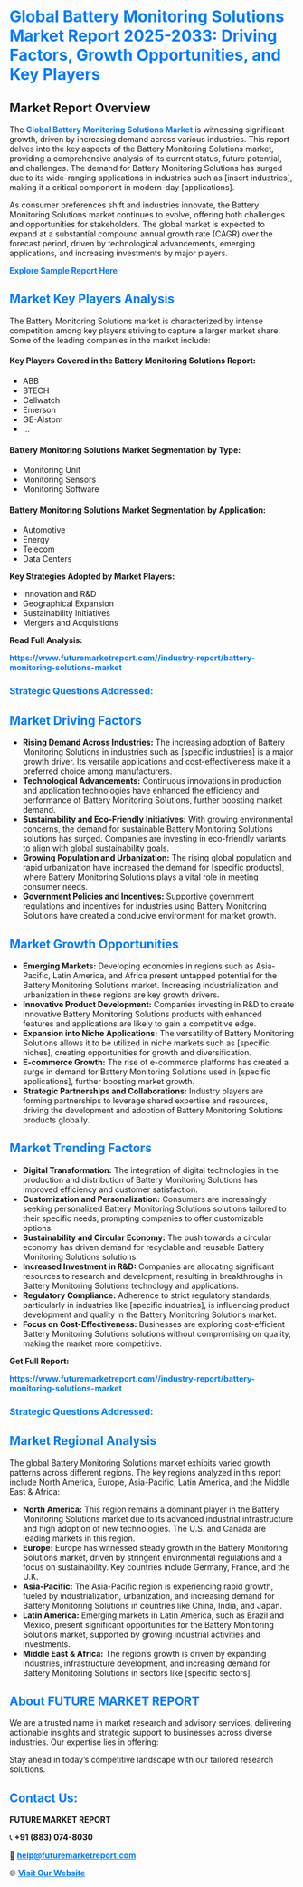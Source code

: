 <h1 style="color: #007BFF;">Global Battery Monitoring Solutions Market Report 2025-2033: Driving Factors, Growth Opportunities, and Key Players</h1>

<section id="overview">
<h2>Market Report Overview</h2>
<p>The <a href="https://www.futuremarketreport.com//industry-report/battery-monitoring-solutions-market" style="color: #007BFF; text-decoration: none;"><strong>Global Battery Monitoring Solutions Market</strong></a> is witnessing significant growth, driven by increasing demand across various industries. This report delves into the key aspects of the Battery Monitoring Solutions market, providing a comprehensive analysis of its current status, future potential, and challenges. The demand for Battery Monitoring Solutions has surged due to its wide-ranging applications in industries such as [insert industries], making it a critical component in modern-day [applications].</p>
<p>As consumer preferences shift and industries innovate, the Battery Monitoring Solutions market continues to evolve, offering both challenges and opportunities for stakeholders. The global market is expected to expand at a substantial compound annual growth rate (CAGR) over the forecast period, driven by technological advancements, emerging applications, and increasing investments by major players.</p>
</section>

<section id="overview">
<p><a href="https://www.futuremarketreport.com//request-sample/reportId=64147" style="color: #007BFF; text-decoration: none;"><strong>Explore Sample Report Here</strong></a></p>
</section>

<section id="key-players">
<h2 style="color: #007BFF;">Market Key Players Analysis</h2>
<p>The Battery Monitoring Solutions market is characterized by intense competition among key players striving to capture a larger market share. Some of the leading companies in the market include:</p>
<h4>Key Players Covered in the Battery Monitoring Solutions Report:</h4>
<ul><li>ABB</li><li>BTECH</li><li>Cellwatch</li><li>Emerson</li><li>GE-Alstom</li><li>...</li></ul>
<h4>Battery Monitoring Solutions Market Segmentation by Type:</h4>
<ul><li>Monitoring Unit</li><li>Monitoring Sensors</li><li>Monitoring Software</li></ul>

<h4>Battery Monitoring Solutions Market Segmentation by Application:</h4>
<ul><li>Automotive</li><li>Energy</li><li>Telecom</li><li>Data Centers</li></ul>
<p><strong>Key Strategies Adopted by Market Players:</strong></p>
<ul>
<li>Innovation and R&D</li>
<li>Geographical Expansion</li>
<li>Sustainability Initiatives</li>
<li>Mergers and Acquisitions</li>
</ul>
</section>

<section>
<p><strong>Read Full Analysis: </strong></p><a href="https://www.futuremarketreport.com//industry-report/battery-monitoring-solutions-market" style="color: #007BFF; text-decoration: none;"><strong>https://www.futuremarketreport.com//industry-report/battery-monitoring-solutions-market</strong></a>
<h3 style="color: #007BFF;">Strategic Questions Addressed:</h3>
</section>

<section id="driving-factors">
<h2 style="color: #007BFF;">Market Driving Factors</h2>
<ul>
<li><strong>Rising Demand Across Industries:</strong> The increasing adoption of Battery Monitoring Solutions in industries such as [specific industries] is a major growth driver. Its versatile applications and cost-effectiveness make it a preferred choice among manufacturers.</li>
<li><strong>Technological Advancements:</strong> Continuous innovations in production and application technologies have enhanced the efficiency and performance of Battery Monitoring Solutions, further boosting market demand.</li>
<li><strong>Sustainability and Eco-Friendly Initiatives:</strong> With growing environmental concerns, the demand for sustainable Battery Monitoring Solutions solutions has surged. Companies are investing in eco-friendly variants to align with global sustainability goals.</li>
<li><strong>Growing Population and Urbanization:</strong> The rising global population and rapid urbanization have increased the demand for [specific products], where Battery Monitoring Solutions plays a vital role in meeting consumer needs.</li>
<li><strong>Government Policies and Incentives:</strong> Supportive government regulations and incentives for industries using Battery Monitoring Solutions have created a conducive environment for market growth.</li>
</ul>
</section>

<section id="growth-opportunities">
<h2 style="color: #007BFF;">Market Growth Opportunities</h2>
<ul>
<li><strong>Emerging Markets:</strong> Developing economies in regions such as Asia-Pacific, Latin America, and Africa present untapped potential for the Battery Monitoring Solutions market. Increasing industrialization and urbanization in these regions are key growth drivers.</li>
<li><strong>Innovative Product Development:</strong> Companies investing in R&D to create innovative Battery Monitoring Solutions products with enhanced features and applications are likely to gain a competitive edge.</li>
<li><strong>Expansion into Niche Applications:</strong> The versatility of Battery Monitoring Solutions allows it to be utilized in niche markets such as [specific niches], creating opportunities for growth and diversification.</li>
<li><strong>E-commerce Growth:</strong> The rise of e-commerce platforms has created a surge in demand for Battery Monitoring Solutions used in [specific applications], further boosting market growth.</li>
<li><strong>Strategic Partnerships and Collaborations:</strong> Industry players are forming partnerships to leverage shared expertise and resources, driving the development and adoption of Battery Monitoring Solutions products globally.</li>
</ul>
</section>

<section id="trending-factors">
<h2 style="color: #007BFF;">Market Trending Factors</h2>
<ul>
<li><strong>Digital Transformation:</strong> The integration of digital technologies in the production and distribution of Battery Monitoring Solutions has improved efficiency and customer satisfaction.</li>
<li><strong>Customization and Personalization:</strong> Consumers are increasingly seeking personalized Battery Monitoring Solutions solutions tailored to their specific needs, prompting companies to offer customizable options.</li>
<li><strong>Sustainability and Circular Economy:</strong> The push towards a circular economy has driven demand for recyclable and reusable Battery Monitoring Solutions solutions.</li>
<li><strong>Increased Investment in R&D:</strong> Companies are allocating significant resources to research and development, resulting in breakthroughs in Battery Monitoring Solutions technology and applications.</li>
<li><strong>Regulatory Compliance:</strong> Adherence to strict regulatory standards, particularly in industries like [specific industries], is influencing product development and quality in the Battery Monitoring Solutions market.</li>
<li><strong>Focus on Cost-Effectiveness:</strong> Businesses are exploring cost-efficient Battery Monitoring Solutions solutions without compromising on quality, making the market more competitive.</li>
</ul>
</section>

<section>
<p><strong>Get Full Report: </strong></p><a href="https://www.futuremarketreport.com//industry-report/battery-monitoring-solutions-market" style="color: #007BFF; text-decoration: none;"><strong>https://www.futuremarketreport.com//industry-report/battery-monitoring-solutions-market</strong></a>
<h3 style="color: #007BFF;">Strategic Questions Addressed:</h3>
</section>


<section id="regional-analysis">
<h2 style="color: #007BFF;">Market Regional Analysis</h2>
<p>The global Battery Monitoring Solutions market exhibits varied growth patterns across different regions. The key regions analyzed in this report include North America, Europe, Asia-Pacific, Latin America, and the Middle East & Africa:</p>
<ul>
<li><strong>North America:</strong> This region remains a dominant player in the Battery Monitoring Solutions market due to its advanced industrial infrastructure and high adoption of new technologies. The U.S. and Canada are leading markets in this region.</li>
<li><strong>Europe:</strong> Europe has witnessed steady growth in the Battery Monitoring Solutions market, driven by stringent environmental regulations and a focus on sustainability. Key countries include Germany, France, and the U.K.</li>
<li><strong>Asia-Pacific:</strong> The Asia-Pacific region is experiencing rapid growth, fueled by industrialization, urbanization, and increasing demand for Battery Monitoring Solutions in countries like China, India, and Japan.</li>
<li><strong>Latin America:</strong> Emerging markets in Latin America, such as Brazil and Mexico, present significant opportunities for the Battery Monitoring Solutions market, supported by growing industrial activities and investments.</li>
<li><strong>Middle East & Africa:</strong> The region’s growth is driven by expanding industries, infrastructure development, and increasing demand for Battery Monitoring Solutions in sectors like [specific sectors].</li>
</ul>
</section>

<footer>
<h2 style="color: #007BFF;">About FUTURE MARKET REPORT</h2>
<p>We are a trusted name in market research and advisory services, delivering actionable insights and strategic support to businesses across diverse industries. Our expertise lies in offering:</p>

<p>Stay ahead in today’s competitive landscape with our tailored research solutions.</p>

<h2 style="color: #007BFF;">Contact Us:</h2>
<p><strong>FUTURE MARKET REPORT</strong></p>
<p>📞 <strong>+91 (883) 074-8030</strong></p>
<p>📧 <strong><a href="mailto:help@futuremarketreport.com" style="color: #007BFF;">help@futuremarketreport.com</a></strong></p>
<p>🌐 <strong><a href="https://www.futuremarketreport.com/" style="color: #007BFF;">Visit Our Website</a></strong></p>
</footer>